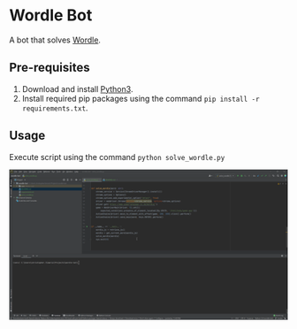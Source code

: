 # Wordle Bot
A bot that solves [Wordle](https://www.powerlanguage.co.uk/wordle/).

## Pre-requisites
1. Download and install [Python3](https://www.python.org/downloads/).
2. Install required pip packages using the command `pip install -r requirements.txt`.

## Usage
Execute script using the command `python solve_wordle.py`

![Example](example.gif)